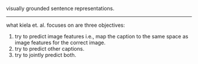 visually grounded sentence representations.

---

what kiela et. al. focuses on are three objectives: 
1. try to predict image features i.e., map the caption to the same space as image features for the correct image.
2. try to predict other captions.
3. try to jointly predict both.


